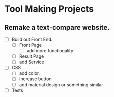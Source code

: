 # Tool Making Projects

## Remake a text-compare website.  

- [ ] Build out Front End.
    - [ ] Front Page
        - [ ] add more functionality 
    - [ ] Result Page
    - [ ] add Service 
- [ ] CSS
    - [ ] add color, 
    - [ ] increase button
    - [ ] add material design or something similar
- [ ] Tests
